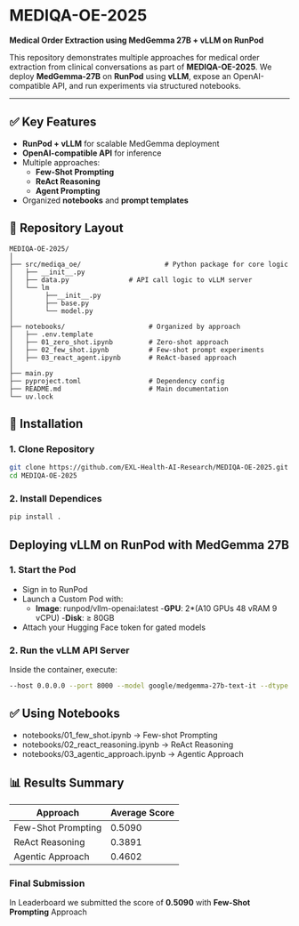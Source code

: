 # MEDIQA-OE-2025

**Medical Order Extraction using MedGemma 27B + vLLM on RunPod**

This repository demonstrates multiple approaches for medical order extraction from clinical conversations as part of **MEDIQA-OE-2025**. We deploy **MedGemma-27B** on **RunPod** using **vLLM**, expose an OpenAI-compatible API, and run experiments via structured notebooks.

---

## ✅ Key Features
- **RunPod + vLLM** for scalable MedGemma deployment
- **OpenAI-compatible API** for inference
- Multiple approaches:
  - **Few-Shot Prompting**
  - **ReAct Reasoning**
  - **Agent Prompting**
- Organized **notebooks** and **prompt templates**

## 📂 Repository Layout
```
MEDIQA-OE-2025/
│
├── src/mediqa_oe/                     # Python package for core logic
│   ├── __init__.py
│   ├── data.py               # API call logic to vLLM server
│   └── lm
│        ├──__init__.py
│        ├── base.py
│        └── model.py              
│
├── notebooks/                     # Organized by approach
│   ├── .env.template
│   ├── 01_zero_shot.ipynb         # Zero-shot approach
│   ├── 02_few_shot.ipynb          # Few-shot prompt experiments
│   ├── 03_react_agent.ipynb       # ReAct-based approach
│   
├── main.py
├── pyproject.toml                 # Dependency config
├── README.md                      # Main documentation
└── uv.lock
```

## 🔧 Installation

### **1. Clone Repository**
```bash
git clone https://github.com/EXL-Health-AI-Research/MEDIQA-OE-2025.git
cd MEDIQA-OE-2025
```

### **2. Install Dependices**
```bash
pip install .
```
## Deploying vLLM on RunPod with MedGemma 27B

### **1. Start the Pod**

* Sign in to RunPod
* Launch a Custom Pod with:
    - **Image**: runpod/vllm-openai:latest
    -**GPU**: 2*(A10 GPUs 48 vRAM 9 vCPU)
    -**Disk**: ≥ 80GB
* Attach your Hugging Face token for gated models


### **2. Run the vLLM API Server**
 
Inside the container, execute:
```bash
--host 0.0.0.0 --port 8000 --model google/medgemma-27b-text-it --dtype bfloat16 --gpu-memory-utilization 0.98 --api-key <API-KEY>--max-model-len 24768 --tensor-parallel-size 2 --seed 1337 --enforce-eager
```

## ✅ Using Notebooks
* notebooks/01_few_shot.ipynb → Few-shot Prompting
* notebooks/02_react_reasoning.ipynb → ReAct Reasoning 
* notebooks/03_agentic_approach.ipynb → Agentic Approach

## 📊 Results Summary

|   **Approach**       | **Average Score** |
|----------------------|-------------------|
| Few-Shot Prompting   |       0.5090      |
| ReAct Reasoning      |       0.3891      |
| Agentic Approach     |       0.4602      |

### Final Submission
In Leaderboard we submitted the score of **0.5090** with **Few-Shot Prompting** Approach

